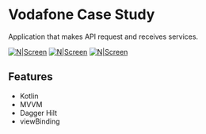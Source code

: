 # Vodafone Case Study
Application that makes  API request and receives services.


[![N|Screen](https://github.com/Mervetafrali/VodafoneCaseStudy/blob/master/Screen1.png)]()
[![N|Screen](https://github.com/Mervetafrali/VodafoneCaseStudy/blob/master/Screen2.png)]()
[![N|Screen](https://github.com/Mervetafrali/VodafoneCaseStudy/blob/master/Screen3.png)]()

## Features
- Kotlin
- MVVM
- Dagger Hilt
- viewBinding
